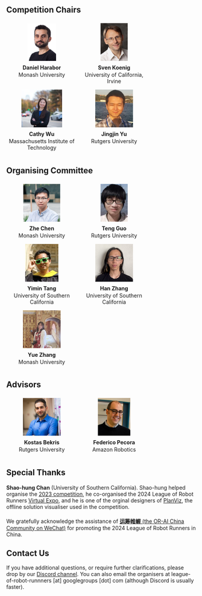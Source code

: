 <!-- This page lists the organisers of the competition in lex order. -->

<style>
.row {
    width: 100%;
    margin-top: 19px;
}
.Container{
    width:100%;
    text-align: center;
}
.GridRow {
    width: 100%;
    max-width: 1350px;
    text-align: left;
    margin: auto;
}
.text-center {
    text-align: center;
}
.left-column {
    vertical-align: top;
    display: inline-block;
    text-align: left;
    margin: 10px;
    max-width: 1000px;
 }
 .right-column {
    vertical-align: top;
    max-width: 300px;
    display: inline-block;
    text-align: left;
    margin: 10px;
 }
.block {
    vertical-align: top;
    width: 180px;
    display: inline-block;
    text-align: center;
    margin: 4px;
}
.image{
    text-align: center;

    margin-left: auto;
    margin-right: auto;
}
.description-block{
    text-align:center;
    margin-top: 0px;
    margin-bottom: 6px;

}
.description-text{
    margin-left: 16px;
    margin-right: 16px;

}
td {
    border-bottom:  1px solid black;
}
.name {
    text-align: center;
    margin-left: auto;
    margin-right: auto;
    margin-bottom: 2px;
    margin-top: 6px;
}
</style>

## Competition Chairs

<!-- <link fetchpriority='high' rel="stylesheet" href="./external_page_resource/style.css" type="text/css"> -->

<div class="row" >
<div class="block">
    <img class="image" src="./external_page_resource/organisers/dharabor_small.png" height="100px"/>
    <h4 class="name" >Daniel Harabor</h4>
    <div class="description-block">
        Monash University
    </div>
</div>
<div class="block">
    <img class="image" src="./external_page_resource/organisers/sven-old.jpg" height="100px"/>
    <h4 class="name" >Sven Koenig</h4>
    <div class="description-block">
        University of California, Irvine
    </div>
</div>
<div class="block">
    <img class="image" src="./external_page_resource/organisers/Cathy_Wu.jpeg" height="100px"/>
    <h4 class="name" >Cathy Wu</h4>
    <div class="description-block">
        Massachusetts Institute of Technology
    </div>
</div>
<div class="block">
    <img class="image" src="./external_page_resource/organisers/JJ-head-500.jpg" height="100px"/>
    <h4 class="name" >Jingjin Yu</h4>
    <div class="description-block">    
        Rutgers University
    </div>
</div>

</div>
</div>

## Organising Committee

<div class="row" >

<div class="block">
    <img class="image" src="./external_page_resource/organisers/zhe_chen.jpg" height="100px"/>
    <h4 class="name" >Zhe Chen</h4>
    <div class="description-block">
        Monash University
    </div>
</div>
<div class="block">
    <img class="image" src="./external_page_resource/organisers/teng.jpg" height="100px"/>
    <h4 class="name" > Teng Guo</h4>
    <div class="description-block">
        Rutgers University
    </div>
</div>
<div class="block">
    <img class="image" src="./external_page_resource/organisers/yimin.jpg" height="100px"/>
    <h4 class="name" > Yimin Tang</h4>
    <div class="description-block">
        University of Southern California
    </div>
</div>
<div class="block">
    <img class="image" src="./external_page_resource/organisers/han.jpg" height="100px"/>
    <h4 class="name" > Han Zhang</h4>
    <div class="description-block">
        University of Southern California
    </div>
</div>
<div class="block">
    <img class="image" src="./external_page_resource/organisers/yue_zhang.jpg" height="100px"/>
    <h4 class="name" > Yue Zhang</h4>
    <div class="description-block">
        Monash University
    </div>
</div>
</div>

## Advisors

<div class="row" >
<div class="block">
    <img class="image" src="./external_page_resource/organisers/bekris_2018_01_small.jpg" height="100px"/>
    <h4 class="name" > Kostas Bekris</h4>
    <div class="description-block">
        Rutgers University
    </div>
</div>
<div class="block">
    <img class="image" src="./external_page_resource/organisers/fede-pic.jpeg" height="100px"/>
    <h4 class="name" > Federico Pecora</h4>
    <div class="description-block">
    Amazon Robotics
    </div>
</div>
</div>

## Special Thanks

<div class="row">
        <p><strong>Shao-hung Chan</strong> (University of Southern California). Shao-hung helped organise the <a href="https://2023.leagueofrobotrunners.org/">2023 competition</a>, he co-organised the 2024 League of Robot Runners <a href="https://expo24.leagueofrobotrunners.org/">Virtual Expo</a>, and he is one of the orginal designers of  <a href="https://github.com/MAPF-Competition/PlanViz">PlanViz</a>, the offline solution visualiser used in the competition.</p>
</div>

<div class="row">
    <p>
    We gratefully acknowledge the assistance of <a href="https://mp.weixin.qq.com/s/o5o5iEO4i1zhU6hp2OGkAg"><b>运筹帷幄</b> (the OR-AI China Community on WeChat)</a> for promoting the 2024 League of Robot Runners in China.
    </p>
</div>

## Contact Us

If you have additional questions, or require further clarifications, please drop by our <a href="https://discord.gg/CEYT4g4raR" target="_blank" >Discord channel</a>. 
You can also email the organisers at league-of-robot-runnners \[at\] googlegroups \[dot\] com (although Discord is usually faster).
              
